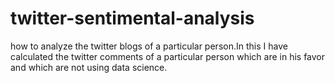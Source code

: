 # twitter-sentimental-analysis
how to analyze the twitter  blogs of a particular person.In this I have calculated the twitter comments  of a particular person which are in his favor and which are not using data science.
